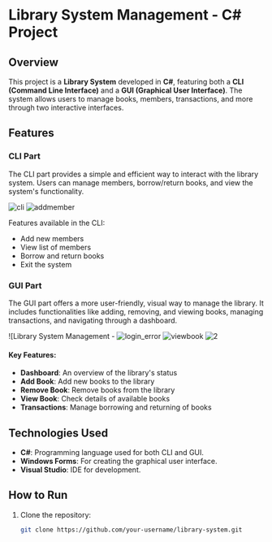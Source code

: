 # Library System Management - C# Project



## Overview

This project is a **Library System** developed in **C#**, featuring both a **CLI (Command Line Interface)** and a **GUI (Graphical User Interface)**. The system allows users to manage books, members, transactions, and more through two interactive interfaces.

## Features

### CLI Part

The CLI part provides a simple and efficient way to interact with the library system. Users can manage members, borrow/return books, and view the system's functionality.


![cli](https://github.com/user-attachments/assets/9272875a-456f-43f3-96de-d0ba734a204e)
![addmember](https://github.com/user-attachments/assets/eb280287-237c-49b5-80cd-3b7237489e5f)



Features available in the CLI:
- Add new members
- View list of members
- Borrow and return books
- Exit the system

### GUI Part

The GUI part offers a more user-friendly, visual way to manage the library. It includes functionalities like adding, removing, and viewing books, managing transactions, and navigating through a dashboard.

![Library System Management -
![login_error](https://github.com/user-attachments/assets/a2cbdc73-b50d-4fc1-804b-f859f766be23)
![viewbook](https://github.com/user-attachments/assets/299a8298-d596-4cbd-826a-5899bf7124dd)
![2](https://github.com/user-attachments/assets/6b720802-e4b0-4c1c-a564-a78673a5b3a0)



#### Key Features:
- **Dashboard**: An overview of the library's status
- **Add Book**: Add new books to the library
- **Remove Book**: Remove books from the library
- **View Book**: Check details of available books
- **Transactions**: Manage borrowing and returning of books

## Technologies Used

- **C#**: Programming language used for both CLI and GUI.
- **Windows Forms**: For creating the graphical user interface.
- **Visual Studio**: IDE for development.
  
## How to Run

1. Clone the repository:
   ```bash
   git clone https://github.com/your-username/library-system.git

